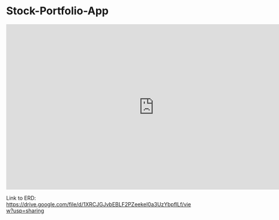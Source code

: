 <!-- @format -->

# Stock-Portfolio-App

<iframe width="791" height="445" src="https://www.youtube.com/embed/RxihjXRp7cQ" frameborder="0" allow="accelerometer; autoplay; clipboard-write; encrypted-media; gyroscope; picture-in-picture" allowfullscreen></iframe>

Link to ERD:
https://drive.google.com/file/d/1XRCJGJvbEBLF2PZeekeI0a3UzYbpflLf/view?usp=sharing
